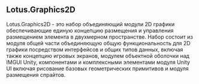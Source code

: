 ## Lotus.Graphics2D

Lotus.Graphics2D - это набор объединяющий модули 2D графики обеспечивающие единую концепцию размещения и управления размещением элемента в двухмерном пространстве.
Набор состоит из модуля общей части объединяющую общую функциональность для 2D графики посредством интерфейсов и общих типов данных, включая также концепцию игровых экранов, модулем объектной оболочки над IMGUI Unity, компонентами и комплексными элементами модуля Unity UI включая рисование базовых геометрических примитивов и модуля размещения спрайтов.